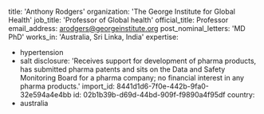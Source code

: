 title: 'Anthony Rodgers'
organization: 'The George Institute for Global Health'
job_title: 'Professor of Global health'
official_title: Professor
email_address: arodgers@georgeinstitute.org
post_nominal_letters: 'MD PhD'
works_in: 'Australia, Sri Linka, India'
expertise:
  - hypertension
  - salt
disclosure: 'Receives support for development of pharma products, has submitted pharma patents and sits on the Data and Safety Monitoring Board for a pharma company; no financial interest in any pharma products.'
import_id: 8441d1d6-7f0e-442b-9fa0-32e594a4e4bb
id: 02b1b39b-d69d-44bd-909f-f9890a4f95df
country:
  - australia
